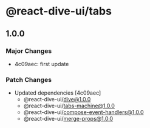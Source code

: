 # @react-dive-ui/tabs

## 1.0.0

### Major Changes

- 4c09aec: first update

### Patch Changes

- Updated dependencies [4c09aec]
  - @react-dive-ui/dive@1.0.0
  - @react-dive-ui/tabs-machine@1.0.0
  - @react-dive-ui/compose-event-handlers@1.0.0
  - @react-dive-ui/merge-props@1.0.0
